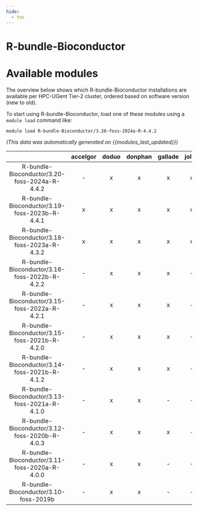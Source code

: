 ```yaml
---
hide:
  - toc
---
```


R-bundle-Bioconductor
=====================

# Available modules


The overview below shows which R-bundle-Bioconductor installations are available per HPC-UGent Tier-2 cluster, ordered based on software version (new to old).

To start using R-bundle-Bioconductor, load one of these modules using a `module load` command like:

```shell
module load R-bundle-Bioconductor/3.20-foss-2024a-R-4.4.2
```

*(This data was automatically generated on {{modules_last_updated}})*  

| |accelgor|doduo|donphan|gallade|joltik|shinx|skitty|
| :---: | :---: | :---: | :---: | :---: | :---: | :---: | :---: |
|R-bundle-Bioconductor/3.20-foss-2024a-R-4.4.2|-|x|x|x|x|x|x|
|R-bundle-Bioconductor/3.19-foss-2023b-R-4.4.1|x|x|x|x|x|x|x|
|R-bundle-Bioconductor/3.18-foss-2023a-R-4.3.2|x|x|x|x|x|x|x|
|R-bundle-Bioconductor/3.16-foss-2022b-R-4.2.2|-|x|x|x|-|-|-|
|R-bundle-Bioconductor/3.15-foss-2022a-R-4.2.1|-|x|x|x|-|-|-|
|R-bundle-Bioconductor/3.15-foss-2021b-R-4.2.0|-|x|x|x|-|-|-|
|R-bundle-Bioconductor/3.14-foss-2021b-R-4.1.2|-|x|x|x|-|-|-|
|R-bundle-Bioconductor/3.13-foss-2021a-R-4.1.0|-|x|x|-|-|-|-|
|R-bundle-Bioconductor/3.12-foss-2020b-R-4.0.3|-|x|x|x|-|-|-|
|R-bundle-Bioconductor/3.11-foss-2020a-R-4.0.0|-|x|x|-|-|-|-|
|R-bundle-Bioconductor/3.10-foss-2019b|-|x|x|-|-|-|-|
